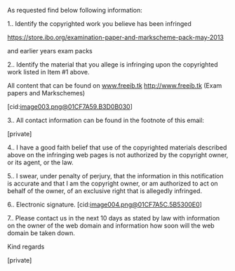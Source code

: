 As requested find below following information:

1.. Identify the copyrighted work you believe has been infringed

https://store.ibo.org/examination-paper-and-markscheme-pack-may-2013

and earlier years exam packs

2.. Identify the material that you allege is infringing upon the copyrighted work listed in Item #1 above.

All content that can be found on www.freeib.tk <http://www.freeib.tk> (Exam papers and Markschemes)

[cid:image003.png@01CF7A59.B3D0B030]

3.. All contact information can be found in the footnote of this email:

[private]

4.. I have a good faith belief that use of the copyrighted materials described above on the infringing web pages is not authorized by the copyright owner, or its agent, or the law.

5.. I swear, under penalty of perjury, that the information in this notification is accurate and that I am the copyright owner, or am authorized to act on behalf of the owner, of an exclusive right that is allegedly infringed.

6.. Electronic signature.
[cid:image004.png@01CF7A5C.5B5300E0]

7.. Please contact us in the next 10 days as stated by law with information on the owner of the web domain and information how soon will the web domain be taken down.

Kind regards

[private]
